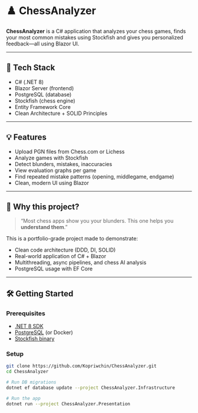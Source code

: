 # ♟️ ChessAnalyzer

**ChessAnalyzer** is a C# application that analyzes your chess games, finds your most common mistakes using Stockfish and gives you personalized feedback—all using Blazor UI.

---

## 🔧 Tech Stack

- C# (.NET 8)
- Blazor Server (frontend)
- PostgreSQL (database)
- Stockfish (chess engine)
- Entity Framework Core
- Clean Architecture + SOLID Principles

---

## 💡 Features

- Upload PGN files from Chess.com or Lichess
- Analyze games with Stockfish
- Detect blunders, mistakes, inaccuracies
- View evaluation graphs per game
- Find repeated mistake patterns (opening, middlegame, endgame)
- Clean, modern UI using Blazor

---

## 🧠 Why this project?

> “Most chess apps show you your blunders. This one helps you **understand them**.”

This is a portfolio-grade project made to demonstrate:
- Clean code architecture (DDD, DI, SOLID)
- Real-world application of C# + Blazor
- Multithreading, async pipelines, and chess AI analysis
- PostgreSQL usage with EF Core

---

## 🛠️ Getting Started

### Prerequisites

- [.NET 8 SDK](https://dotnet.microsoft.com/en-us/download)
- [PostgreSQL](https://www.postgresql.org/) (or Docker)
- [Stockfish binary](https://stockfishchess.org/download/)

### Setup

```bash
git clone https://github.com/Kopriwchin/ChessAnalyzer.git
cd ChessAnalyzer

# Run DB migrations
dotnet ef database update --project ChessAnalyzer.Infrastructure

# Run the app
dotnet run --project ChessAnalyzer.Presentation
